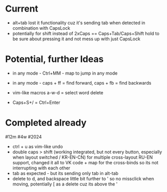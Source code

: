 
# Current
- alt+tab lost it functionality cuz it's sending tab when detected in combination with CapsLock
- potentially for shift instead of 2xCaps == Caps+Tab/Caps+Shift hold to be sure about pressing it and not mess up with just CapsLock




# Potential, further Ideas
- in any mode - Ctrl+MM - map to jump in any mode
- in any mode - caps + ff = find forward, caps + fb = find backwards 
- vim-like macros a-w-d = select word delete

- Caps+S+/ = Ctrl+Enter





# Completed already
#12m #4w #2024

+ ctrl + u as vim-like undo
+ double caps > shift (working integrated, but not every button, especially when layout switched / KR-EN-CN)
        for multiple cross-layout RU-EN support, changed it all to VK code
        + map for the cross-binds so its not interrupting with each other
+ tab as expected - but its sending only tab in alt-tab
+ delete to d, and backspace little bit further to ' so no missclick when moving, potentially [ as a delete cuz its above the '




